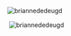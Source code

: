 <p><img align="center" src="https://github-readme-stats.vercel.app/api/top-langs?username=briannededeugd&show_icons=true&locale=en&layout=compact" alt="briannededeugd" /></p>

<p>&nbsp;<img align="center" src="https://github-readme-stats.vercel.app/api?username=briannededeugd&show_icons=true&locale=en" alt="briannededeugd" /></p>
